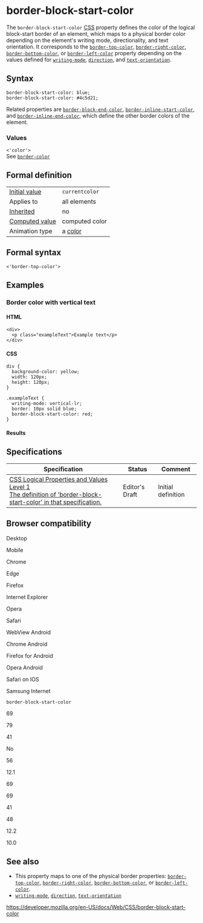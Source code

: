 # border-block-start-color

The `border-block-start-color` [CSS](https://developer.mozilla.org/en-US/docs/Web/CSS) property defines the color of the logical block-start border of an element, which maps to a physical border color depending on the element's writing mode, directionality, and text orientation. It corresponds to the [`border-top-color`](border-top-color), [`border-right-color`](border-right-color), [`border-bottom-color`](border-bottom-color), or [`border-left-color`](border-left-color) property depending on the values defined for [`writing-mode`](writing-mode), [`direction`](direction), and [`text-orientation`](text-orientation).

## Syntax

    border-block-start-color: blue;
    border-block-start-color: #4c5d21;

Related properties are [`border-block-end-color`](border-block-end-color), [`border-inline-start-color`](border-inline-start-color), and [`border-inline-end-color`](border-inline-end-color), which define the other border colors of the element.

### Values

`<'color'>`  
See [`border-color`](border-color)

## Formal definition

<table><tbody><tr class="odd"><td><a href="initial_value">Initial value</a></td><td><code>currentcolor</code></td></tr><tr class="even"><td>Applies to</td><td>all elements</td></tr><tr class="odd"><td><a href="inheritance">Inherited</a></td><td>no</td></tr><tr class="even"><td><a href="computed_value">Computed value</a></td><td>computed color</td></tr><tr class="odd"><td>Animation type</td><td>a <a href="color_value#interpolation">color</a></td></tr></tbody></table>

## Formal syntax

    <'border-top-color'>

## Examples

### Border color with vertical text

#### HTML

    <div>
      <p class="exampleText">Example text</p>
    </div>

#### CSS

    div {
      background-color: yellow;
      width: 120px;
      height: 120px;
    }

    .exampleText {
      writing-mode: vertical-lr;
      border: 10px solid blue;
      border-block-start-color: red;
    }

#### Results

## Specifications

<table><thead><tr class="header"><th>Specification</th><th>Status</th><th>Comment</th></tr></thead><tbody><tr class="odd"><td><a href="https://drafts.csswg.org/css-logical/#propdef-border-block-start-color">CSS Logical Properties and Values Level 1<br />
<span class="small">The definition of 'border-block-start-color' in that specification.</span></a></td><td><span class="spec-ed">Editor's Draft</span></td><td>Initial definition</td></tr></tbody></table>

## Browser compatibility

Desktop

Mobile

Chrome

Edge

Firefox

Internet Explorer

Opera

Safari

WebView Android

Chrome Android

Firefox for Android

Opera Android

Safari on IOS

Samsung Internet

`border-block-start-color`

69

79

41

No

56

12.1

69

69

41

48

12.2

10.0

## See also

- This property maps to one of the physical border properties: [`border-top-color`](border-top-color), [`border-right-color`](border-right-color), [`border-bottom-color`](border-bottom-color), or [`border-left-color`](border-left-color).
- [`writing-mode`](writing-mode), [`direction`](direction), [`text-orientation`](text-orientation)

<a href="https://developer.mozilla.org/en-US/docs/Web/CSS/border-block-start-color" class="_attribution-link">https://developer.mozilla.org/en-US/docs/Web/CSS/border-block-start-color</a>
